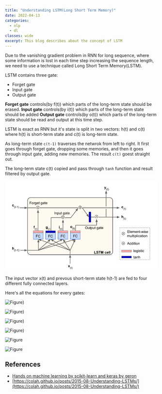 ```yaml
---
title: "Understanding LSTM(Long Short Term Memory)"
date: 2022-04-13
categories:
  - nlp
  - dl
classes: wide
excerpt: This blog describes about the concept of LSTM
---
```

Due to the vanishing gradient problem in RNN for long sequence, where some information is lost in each time step increasing the sequence length, we need to use a technique called Long Short Term Memory(LSTM). 

LSTM contains three gate:
- Forget gate
- Input gate
- Output gate

__Forget gate__ controls(by f(t)) which parts of the long-term state should be erased.
__Input gate__ controls(by i(t)) which parts of the long-term state should be added
__Output gate__ controls(by o(t)) which parts of the long-term state should be read and output at this time step.

LSTM is exact as RNN but it's state is split in two vectors: h(t) and c(t) where h(t) is short-term state and c(t) is long-term state.

As long-term state `c(t-1)` traverses the netwrok from left to right. It first goes through forget gate, dropping some memories, and then it goes through input gate, adding new memories. The result `c(t)` goest straight out.

The long-term state c(t) copied and pass through `tanh` function and result filtered by output gate.

![](/images/lstm.png)
<!-- <center> Fig: LSTM(source: HOML book)</cneter> -->


The input vector x(t) and prevous short-term state h(t-1) are fed to four different fully connected layers.

Here's all the equations for every gates:

![Figure](https://latex.codecogs.com/png.image?\dpi{110}&space;\bg_white&space;i_{t}=sigmoid(W_{xi}x_{t}+W_{hi}h_{t-1}+b_{i})))

![Figure](https://latex.codecogs.com/png.image?\dpi{110}&space;\bg_white&space;f_{t}=sigmoid(W_{xf}x_{t}+W_{hf}h_{t-1}+b_{f})))

![Figure](https://latex.codecogs.com/png.image?\dpi{110}&space;\bg_white&space;o_{t}=sigmoid(W_{xo}x_{t}+W_{ho}h_{t-1}+b_{o})))

![Figure](https://latex.codecogs.com/png.image?\dpi{110}&space;\bg_white&space;g_{t}=tanh(W_{xg}x_{t}+W_{hg}h_{t-1}+b_{g})))

![Figure](https://latex.codecogs.com/png.image?\dpi{110}&space;\bg_white&space;c_{t}=f_{t}c_{t-1}+i_{t}g_{t})

![Figure](https://latex.codecogs.com/png.image?\dpi{110}&space;\bg_white&space;h_{t}=o_{t}tanh(c_{t}))


## References
- [Hands on machine learning by scikit-learn and keras by geron]()
- [https://colah.github.io/posts/2015-08-Understanding-LSTMs/](https://colah.github.io/posts/2015-08-Understanding-LSTMs/)
